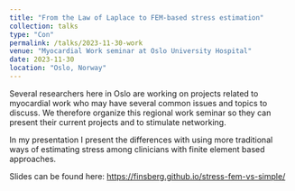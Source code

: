 ```yaml
---
title: "From the Law of Laplace to FEM-based stress estimation"
collection: talks
type: "Con"
permalink: /talks/2023-11-30-work
venue: "Myocardial Work seminar at Oslo University Hospital"
date: 2023-11-30
location: "Oslo, Norway"
---
```


Several researchers here in Oslo are working on projects related to myocardial work who may have several common issues and topics to discuss. We therefore organize this regional work seminar so they can present their current projects and to stimulate networking.

In my presentation I present the differences with using more traditional ways of estimating stress among clinicians with finite element based approaches.

Slides can be found here: https://finsberg.github.io/stress-fem-vs-simple/
